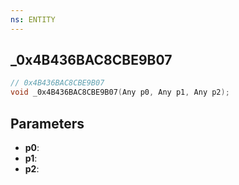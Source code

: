 ```yaml
---
ns: ENTITY
---
```

## _0x4B436BAC8CBE9B07

```c
// 0x4B436BAC8CBE9B07
void _0x4B436BAC8CBE9B07(Any p0, Any p1, Any p2);
```

## Parameters
* **p0**:
* **p1**:
* **p2**:
